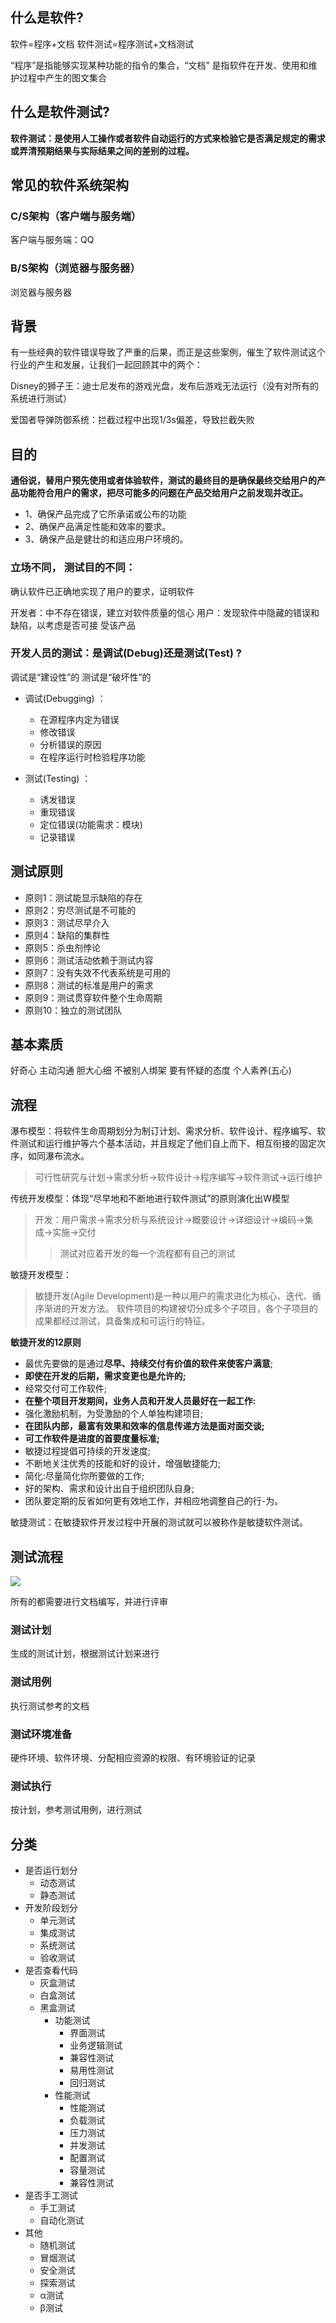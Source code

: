 ## 什么是软件?

软件=程序+文档
软件测试=程序测试+文档测试

“程序”是指能够实现某种功能的指令的集合，“文档” 是指软件在开发、使用和维护过程中产生的图文集合

## 什么是软件测试?

**软件测试：是使用人工操作或者软件自动运行的方式来检验它是否满足规定的需求或弄清预期结果与实际结果之间的差别的过程。**

## 常见的软件系统架构

### C/S架构（客户端与服务端）

客户端与服务端：QQ

### B/S架构（浏览器与服务器）

浏览器与服务器

## 背景

有一些经典的软件错误导致了严重的后果，而正是这些案例，催生了软件测试这个行业的产生和发展，让我们一起回顾其中的两个：

Disney的狮子王：迪士尼发布的游戏光盘，发布后游戏无法运行（没有对所有的系统进行测试）

爱国者导弹防御系统：拦截过程中出现1/3s偏差，导致拦截失败

## 目的

**通俗说，替用户预先使用或者体验软件，测试的最终目的是确保最终交给用户的产品功能符合用户的需求，把尽可能多的问题在产品交给用户之前发现并改正。**

- 1、确保产品完成了它所承诺或公布的功能
- 2、确保产品满足性能和效率的要求。
- 3、确保产品是健壮的和适应用户环境的。


### 立场不同， 测试目的不同：
确认软件已正确地实现了用户的要求，证明软件

开发者：中不存在错误，建立对软件质量的信心
用户：发现软件中隐藏的错误和缺陷，以考虑是否可接
受该产品


### 开发人员的测试：是调试(Debug)还是测试(Test) ?
调试是“建设性”的
测试是“破坏性”的

- 调试(Debugging) ：
	- 在源程序内定为错误
	- 修改错误
	- 分析错误的原因
	- 在程序运行时检验程序功能

- 测试(Testing) ：
	- 诱发错误
	- 重现错误
	- 定位错误(功能需求：模块)
	- 记录错误

## 测试原则

- 原则1：测试能显示缺陷的存在
- 原则2：穷尽测试是不可能的
- 原则3：测试尽早介入
- 原则4：缺陷的集群性
- 原则5：杀虫剂悖论
- 原则6：测试活动依赖于测试内容
- 原则7：没有失效不代表系统是可用的
- 原则8：测试的标准是用户的需求
- 原则9：测试贯穿软件整个生命周期
- 原则10：独立的测试团队


## 基本素质

好奇心
主动沟通
胆大心细
不被别人绑架
要有怀疑的态度
个人素养(五心)


## 流程

瀑布模型：将软件生命周期划分为制订计划、需求分析、软件设计、程序编写、软件测试和运行维护等六个基本活动，并且规定了他们自上而下、相互衔接的固定次序，如同瀑布流水。

>可行性研究与计划->需求分析->软件设计->程序编写->软件测试->运行维护


传统开发模型：体现“尽早地和不断地进行软件测试”的原则演化出W模型

>开发：用户需求->需求分析与系统设计->概要设计->详细设计->编码->集成->实施->交付
>>测试对应着开发的每一个流程都有自己的测试


敏捷开发模型：

>敏捷开发(Agile Development)是一种以用户的需求进化为核心、迭代、循序渐进的开发方法。
>软件项目的构建被切分成多个子项目，各个子项目的成果都经过测试，具备集成和可运行的特征。

**敏捷开发的12原则**

-	最优先要做的是通过**尽早、持续交付有价值的软件来使客户满意**;
-	**即使在开发的后期，需求变更也是允许的;**
-	经常交付可工作软件;
-	**在整个项目开发期间，业务人员和开发人员最好在一起工作:**
-	强化激励机制，为受激励的个人单独构建项目;
-	**在团队内部，最富有效果和效率的信息传递方法是面对面交谈;**
-	**可工作软件是进度的首要度量标准;**
-	敏捷过程提倡可持续的开发速度;
-	不断地关注优秀的技能和好的设计，增强敏捷能力;
-	简化:尽量简化你所要做的工作;
-	好的架构、需求和设计出自于组织团队自身;
-	团队要定期的反省如何更有效地工作，并相应地调整自己的行-为。

敏捷测试：在敏捷软件开发过程中开展的测试就可以被称作是敏捷软件测试。

## 测试流程

![](../markdown_img/Pasted%20image%2020230803210558.png)

所有的都需要进行文档编写，并进行评审

### 测试计划

生成的测试计划，根据测试计划来进行

### 测试用例

执行测试参考的文档

### 测试环境准备

硬件环境、软件环境、分配相应资源的权限、有环境验证的记录

### 测试执行

按计划，参考测试用例，进行测试

## 分类

- 是否运行划分
	- 动态测试
	- 静态测试
- 开发阶段划分
	- 单元测试
	- 集成测试
	- 系统测试
	- 验收测试
- 是否查看代码
	- 灰盒测试
	- 白盒测试
	- 黑盒测试
		- 功能测试
			- 界面测试
			- 业务逻辑测试
			- 兼容性测试
			- 易用性测试
			- 回归测试
		- 性能测试
			- 性能测试
			- 负载测试
			- 压力测试
			- 并发测试
			- 配置测试
			- 容量测试
			- 兼容性测试
- 是否手工测试
	- 手工测试
	- 自动化测试
- 其他
	- 随机测试
	- 冒烟测试
	- 安全测试
	- 探索测试
	- α测试
	- β测试